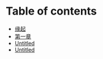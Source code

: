 # Table of contents

* [缘起](README.md)
* [第一章](untitled.md)
* [Untitled](untitled-1.md)
* [Untitled](untitled-2.md)

